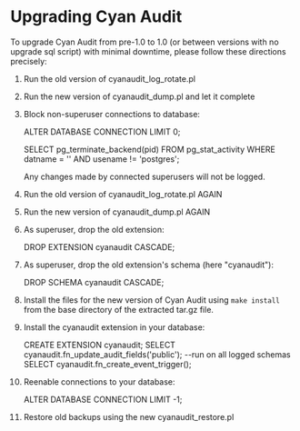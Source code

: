 Upgrading Cyan Audit
====================

To upgrade Cyan Audit from pre-1.0 to 1.0 (or between versions with no upgrade
sql script) with minimal downtime, please follow these directions precisely:

1. Run the old version of cyanaudit_log_rotate.pl

2. Run the new version of cyanaudit_dump.pl and let it complete

3. Block non-superuser connections to database: 

    ALTER DATABASE <yourdb> CONNECTION LIMIT 0;
    
    SELECT pg_terminate_backend(pid)
      FROM pg_stat_activity
     WHERE datname = '<yourdb>'
       AND usename != 'postgres';

   Any changes made by connected superusers will not be logged.

4. Run the old version of cyanaudit_log_rotate.pl AGAIN

5. Run the new version of cyanaudit_dump.pl AGAIN 

6. As superuser, drop the old extension:

    DROP EXTENSION cyanaudit CASCADE;

7. As superuser, drop the old extension's schema (here "cyanaudit"):

    DROP SCHEMA cyanaudit CASCADE;

8. Install the files for the new version of Cyan Audit using `make install` from
   the base directory of the extracted tar.gz file.

9. Install the cyanaudit extension in your database:
    
    CREATE EXTENSION cyanaudit;
    SELECT cyanaudit.fn_update_audit_fields('public'); --run on all logged schemas
    SELECT cyanaudit.fn_create_event_trigger();

10. Reenable connections to your database:

    ALTER DATABASE <yourdb> CONNECTION LIMIT -1;

11. Restore old backups using the new cyanaudit_restore.pl
    

